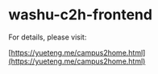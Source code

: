 # washu-c2h-frontend

For details, please visit:

[https://yueteng.me/campus2home.html](https://yueteng.me/campus2home.html)